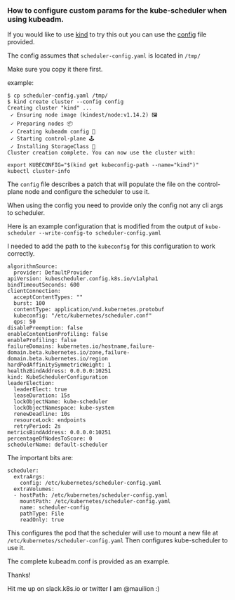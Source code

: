 ### How to configure custom params for the kube-scheduler when using kubeadm.

If you would like to use [kind](https://sigs.k8s.io/kind) to try this out you can use the [config](./config) file provided.

The config assumes that `scheduler-config.yaml` is located in `/tmp/`

Make sure you copy it there first.


example:

```
$ cp scheduler-config.yaml /tmp/
$ kind create cluster --config config
Creating cluster "kind" ...
 ✓ Ensuring node image (kindest/node:v1.14.2) 🖼
 ✓ Preparing nodes 📦
 ✓ Creating kubeadm config 📜
 ✓ Starting control-plane 🕹️
 ✓ Installing StorageClass 💾
Cluster creation complete. You can now use the cluster with:

export KUBECONFIG="$(kind get kubeconfig-path --name="kind")"
kubectl cluster-info

```

The `config` file describes a patch that will populate the file on the control-plane node and configure the scheduler to use it.

When using the config you need to provide only the config not any cli args to scheduler.

Here is an example configuration that is modified from the output of `kube-scheduler --write-config-to scheduler-config.yaml`

I needed to add the path to the `kubeconfig` for this configuration to work correctly.

```
algorithmSource:
  provider: DefaultProvider
apiVersion: kubescheduler.config.k8s.io/v1alpha1
bindTimeoutSeconds: 600
clientConnection:
  acceptContentTypes: ""
  burst: 100
  contentType: application/vnd.kubernetes.protobuf
  kubeconfig: "/etc/kubernetes/scheduler.conf"
  qps: 50
disablePreemption: false
enableContentionProfiling: false
enableProfiling: false
failureDomains: kubernetes.io/hostname,failure-domain.beta.kubernetes.io/zone,failure-domain.beta.kubernetes.io/region
hardPodAffinitySymmetricWeight: 1
healthzBindAddress: 0.0.0.0:10251
kind: KubeSchedulerConfiguration
leaderElection:
  leaderElect: true
  leaseDuration: 15s
  lockObjectName: kube-scheduler
  lockObjectNamespace: kube-system
  renewDeadline: 10s
  resourceLock: endpoints
  retryPeriod: 2s
metricsBindAddress: 0.0.0.0:10251
percentageOfNodesToScore: 0
schedulerName: default-scheduler
```


The important bits are:
```
scheduler:
  extraArgs:
    config: /etc/kubernetes/scheduler-config.yaml
  extraVolumes:
  - hostPath: /etc/kubernetes/scheduler-config.yaml
    mountPath: /etc/kubernetes/scheduler-config.yaml
    name: scheduler-config
    pathType: File
    readOnly: true

```

This configures the pod that the scheduler will use to mount a new file at `/etc/kubernetes/scheduler-config.yaml`
Then configures kube-scheduler to use it.

The complete kubeadm.conf is provided as an example.

Thanks!

Hit me up on slack.k8s.io or twitter I am @mauilion :)
